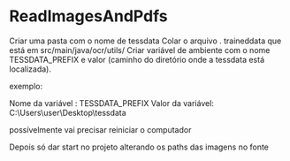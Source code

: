 # ReadImagesAndPdfs

Criar uma pasta com o nome de tessdata
Colar o arquivo . traineddata que está em src/main/java/ocr/utils/
Criar variável de ambiente com o nome TESSDATA_PREFIX e valor (caminho do diretório onde a tessdata está localizada).

exemplo:

Nome da variável : TESSDATA_PREFIX
Valor da variável: C:\Users\user\Desktop\tessdata

possívelmente vai precisar reiniciar o computador

Depois só dar start no projeto alterando os paths das imagens no fonte